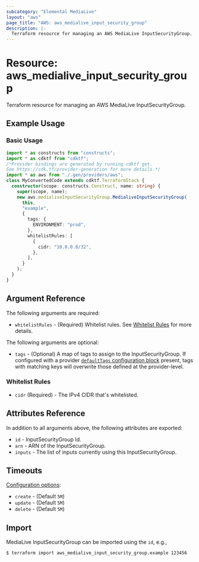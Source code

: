 ```yaml
---
subcategory: "Elemental MediaLive"
layout: "aws"
page_title: "AWS: aws_medialive_input_security_group"
description: |-
  Terraform resource for managing an AWS MediaLive InputSecurityGroup.
---
```


# Resource: aws_medialive_input_security_group

Terraform resource for managing an AWS MediaLive InputSecurityGroup.

## Example Usage

### Basic Usage

```typescript
import * as constructs from "constructs";
import * as cdktf from "cdktf";
/*Provider bindings are generated by running cdktf get.
See https://cdk.tf/provider-generation for more details.*/
import * as aws from "./.gen/providers/aws";
class MyConvertedCode extends cdktf.TerraformStack {
  constructor(scope: constructs.Construct, name: string) {
    super(scope, name);
    new aws.medialiveInputSecurityGroup.MedialiveInputSecurityGroup(
      this,
      "example",
      {
        tags: {
          ENVIRONMENT: "prod",
        },
        whitelistRules: [
          {
            cidr: "10.0.0.8/32",
          },
        ],
      }
    );
  }
}

```

## Argument Reference

The following arguments are required:

* `whitelistRules` - (Required) Whitelist rules. See [Whitelist Rules](#whitelist-rules) for more details.

The following arguments are optional:

* `tags` - (Optional) A map of tags to assign to the InputSecurityGroup. If configured with a provider [`defaultTags` configuration block](/docs/providers/aws/index.html#default_tags-configuration-block) present, tags with matching keys will overwrite those defined at the provider-level.

### Whitelist Rules

* `cidr` (Required) - The IPv4 CIDR that's whitelisted.

## Attributes Reference

In addition to all arguments above, the following attributes are exported:

* `id` - InputSecurityGroup Id.
* `arn` - ARN of the InputSecurityGroup.
* `inputs` - The list of inputs currently using this InputSecurityGroup.

## Timeouts

[Configuration options](https://developer.hashicorp.com/terraform/language/resources/syntax#operation-timeouts):

* `create` - (Default `5M`)
* `update` - (Default `5M`)
* `delete` - (Default `5M`)

## Import

MediaLive InputSecurityGroup can be imported using the `id`, e.g.,

```
$ terraform import aws_medialive_input_security_group.example 123456
```

<!-- cache-key: cdktf-0.17.0-pre.15 input-48192cef07f87ed0f317cdd56a246ac20beaaaefea0edc2cb180fcb94739dc61 -->
